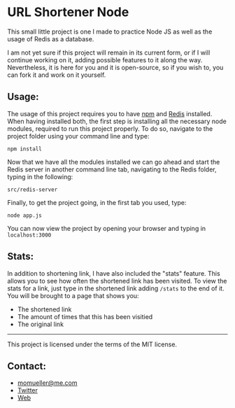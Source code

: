 URL Shortener Node
==================

This small little project is one I made to practice Node JS as well as the usage of Redis as a database.

I am not yet sure if this project will remain in its current form, or if I will continue working on it, adding possible features to it along the way. Nevertheless, it is here for you and it is open-source, so if you wish to, you can fork it and work on it yourself. 

Usage:
-
The usage of this project requires you to have [npm](https://www.npmjs.com/get-npm) and [Redis](https://redis.io/download) installed.
When having installed both, the first step is installing all the necessary node modules, required to run this project properly. To do so, navigate to the project folder using your command line and type:

```
npm install
```

Now that we have all the modules installed we can go ahead and start the Redis server in another command line tab, navigating to the Redis folder, typing in the following:

```
src/redis-server
```

Finally, to get the project going, in the first tab you used, type:

```
node app.js
```

You can now view the project by opening your browser and typing in ```localhost:3000```

Stats:
-
In addition to shortening link, I have also included the "stats" feature. This allows you to see how often the shortened link has been visited. To view the stats for a link, just type in the shortened link adding ```/stats``` to the end of it. You will be brought to a page that shows you:
- The shortened link
- The amount of times that this has been visitied
- The original link

---

This project is licensed under the terms of the MIT license.

Contact:
-
- momueller@me.com
- [Twitter](http://www.twitter.com/seven11nash)
- [Web](http://momueller.com)
